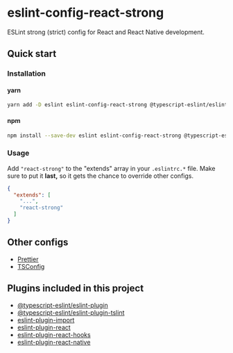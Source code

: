 # eslint-config-react-strong

ESLint strong (strict) config for React and React Native development.

## Quick start

### Installation

#### yarn

```sh
yarn add -D eslint eslint-config-react-strong @typescript-eslint/eslint-plugin @typescript-eslint/parser eslint-plugin-import eslint-plugin-react eslint-plugin-react-hooks eslint-plugin-react-native
```

#### npm

```sh
npm install --save-dev eslint eslint-config-react-strong @typescript-eslint/eslint-plugin @typescript-eslint/parser eslint-plugin-import eslint-plugin-react eslint-plugin-react-hooks eslint-plugin-react-native
```

### Usage

Add `"react-strong"` to the "extends" array in your `.eslintrc.*` file. Make sure to put it **last,** so it gets the chance to override other configs.

```json
{
  "extends": [
    "...",
    "react-strong"
  ]
}
```

## Other configs

- [Prettier](./configs/prettierrc.md)
- [TSConfig](./configs/tsconfig.md)

## Plugins included in this project

- [@typescript-eslint/eslint-plugin]
- [@typescript-eslint/eslint-plugin-tslint]
- [eslint-plugin-import]
- [eslint-plugin-react]
- [eslint-plugin-react-hooks]
- [eslint-plugin-react-native]

[@typescript-eslint/eslint-plugin]: https://github.com/typescript-eslint/typescript-eslint
[@typescript-eslint/eslint-plugin-tslint]: https://github.com/typescript-eslint/typescript-eslint/tree/master/packages/eslint-plugin-tslint
[eslint-plugin-import]: https://github.com/benmosher/eslint-plugin-import
[eslint-plugin-react]: https://github.com/yannickcr/eslint-plugin-react
[eslint-plugin-react-hooks]: https://github.com/facebook/react/tree/main/packages/eslint-plugin-react-hooks
[eslint-plugin-react-native]: https://github.com/Intellicode/eslint-plugin-react-native

